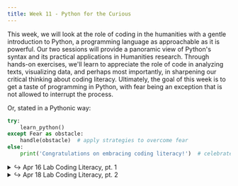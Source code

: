 ```yaml
---
title: Week 11 - Python for the Curious
---
```


This week, we will look at the role of coding in the humanities with a gentle introduction to Python, a programming language as approachable as it is powerful. Our two sessions will provide a panoramic view of Python's syntax and its practical applications in Humanities research. Through hands-on exercises, we'll learn to appreciate the role of code in analyzing texts, visualizing data, and perhaps most importantly, in sharpening our critical thinking about coding literacy. Ultimately, the goal of this week is to get a taste of programming in Python, with fear being an exception that is not allowed to interrupt the process.

Or, stated in a Pythonic way:

```python
try:
    learn_python()
except Fear as obstacle:
    handle(obstacle)  # apply strategies to overcome fear
else:
    print('Congratulations on embracing coding literacy!')  # celebrate
```

<details>
  <summary class="session-summary">
    <span class="arrow">↪</span>
    <span class="date-label">Apr 16</span>
    <span class="label label-red">Lab</span>
    <span class="session-title">Coding Literacy, pt. 1</span>
  </summary>
  <div markdown="1">
- Slides (_coming soon_)
- Pre-Class Reflection:
  - Schmidt, Benjamin M. “Do Digital Humanists Need to Understand Algorithms?” Debates in the Digital Humanities, vol. 53, 2016.
</div>
</details>

<details>
  <summary class="session-summary">
    <span class="arrow">↪</span>
    <span class="date-label">Apr 18</span>
    <span class="label label-red">Lab</span>
    <span class="session-title">Coding Literacy, pt. 2</span>
  </summary>
  <div markdown="1">
- Slides (_coming soon_)
- Pre-Class Reflection
</div>
</details>
